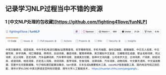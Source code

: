 ## 记录学习NLP过程当中不错的资源

**1 [中文NLP处理的包收藏][https://github.com/fighting41love/funNLP]**

<img src="./img/fun-nlp.jpg" style="zoom:80%;" />








